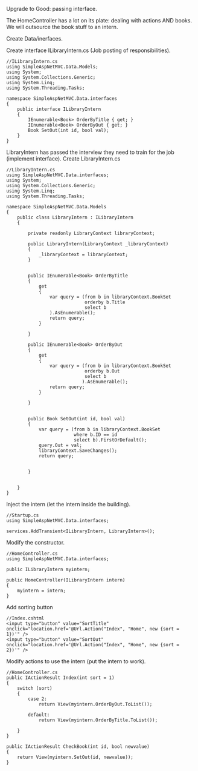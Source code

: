 ﻿Upgrade to Good: passing interface. 

The HomeController has a lot on its plate: dealing with actions AND books. We will outsource the book stuff to an intern.

Create Data/inerfaces.

Create interface ILibraryIntern.cs (Job posting of responsibilities).
```
//ILibraryIntern.cs
using SimpleAspNetMVC.Data.Models;
using System;
using System.Collections.Generic;
using System.Linq;
using System.Threading.Tasks;

namespace SimpleAspNetMVC.Data.interfaces
{
    public interface ILibraryIntern
    {
        IEnumerable<Book> OrderByTitle { get; }
        IEnumerable<Book> OrderByOut { get; }
        Book SetOut(int id, bool val);
    }
}

```



LibraryIntern has passed the interview they need to train for the job (implement interface). Create LibraryIntern.cs
```
//LibraryIntern.cs
using SimpleAspNetMVC.Data.interfaces;
using System;
using System.Collections.Generic;
using System.Linq;
using System.Threading.Tasks;

namespace SimpleAspNetMVC.Data.Models
{
    public class LibraryIntern : ILibraryIntern
    {

        private readonly LibraryContext libraryContext;

        public LibraryIntern(LibraryContext _libraryContext)
        {
            _libraryContext = libraryContext;
        }


        public IEnumerable<Book> OrderByTitle
        {
            get
            {
                var query = (from b in libraryContext.BookSet
                             orderby b.Title
                             select b
                ).AsEnumerable();
                return query;
            }

        }

        public IEnumerable<Book> OrderByOut
        {
            get
            {
                var query = (from b in libraryContext.BookSet
                             orderby b.Out
                             select b
                            ).AsEnumerable();
                return query;
            }

        }


        public Book SetOut(int id, bool val)
        {
            var query = (from b in libraryContext.BookSet
                         where b.ID == id
                         select b).FirstOrDefault();
            query.Out = val;
            libraryContext.SaveChanges();
            return query;


        }


    }
}
```



Inject the intern (let the intern inside the building).
```
//Startup.cs
using SimpleAspNetMVC.Data.interfaces;

services.AddTransient<ILibraryIntern, LibraryIntern>();
```

Modify the constructor.
```
//HomeController.cs
using SimpleAspNetMVC.Data.interfaces;

public ILibraryIntern myintern;

public HomeController(ILibraryIntern intern)
{
    myintern = intern;
}

```


Add sorting button
```
//Index.cshtml
<input type="button" value="SortTitle" onclick="location.href='@Url.Action("Index", "Home", new {sort =  1})'" />
<input type="button" value="SortOut" onclick="location.href='@Url.Action("Index", "Home", new {sort =  2})'" />
```

Modify actions to use the intern (put the intern to work).
```
//HomeController.cs
public IActionResult Index(int sort = 1)
{
    switch (sort)
    {
        case 2:
            return View(myintern.OrderByOut.ToList());

        default:
            return View(myintern.OrderByTitle.ToList());

    }
}

public IActionResult CheckBook(int id, bool newvalue)
{
    return View(myintern.SetOut(id, newvalue));
}
```

